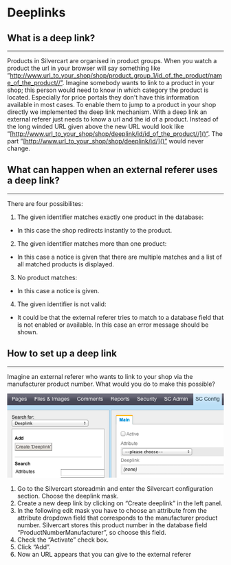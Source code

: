 # Deeplinks
         
## What is a deep link?
- - -

Products in Silvercart are organised in product groups. When you watch a product the url in your browser will say something like ”http://www.url_to_your_shop/shop/product_group_1/id_of_the_product/name_of_the_product//”. Imagine somebody wants to link to a product in your shop; this person would need to know in which category the product is located. Especially for price portals they don't have this information available in most cases. To enable them to jump to a product in your shop directly we implemented the deep link mechanism. With a deep link an external referer just needs to know a url and the id of a product. Instead of the long winded URL given above the new URL would look like ”[http://www.url_to_your_shop/shop/deeplink/id/id_of_the_product//]()”. The part ”[http://www.url_to_your_shop/shop/deeplink/id/]()” would never change.
## What can happen when an external referer uses a deep link?
- - -

There are four possibilites:

1. The given identifier matches exactly one product in the database:
 * In this case the shop redirects instantly to the product.
2. The given identifier matches more than one product:
 * In this case a notice is given that there are multiple matches and a list of all matched products is displayed.
3. No product matches:
 * In this case a notice is given.
4. The given identifier is not valid:
 * It could be that the external referer tries to match to a database field that is not enabled or available. In this case an error message should be shown.

## How to set up a deep link
- - -

Imagine an external referer who wants to link to your shop via the manufacturer product number. What would you do to make this possible?

![](_images/config-deeplink_1-2.png)

1. Go to the Silvercart storeadmin and enter the Silvercart configuration section. Choose the deeplink mask.
2. Create a new deep link by clicking on “Create deeplink” in the left panel.
3. In the following edit mask you have to choose an attribute from the attribute dropdown field that corresponds to the manufacturer product number. Silvercart stores this product number in the database field “ProductNumberManufacturer”, so choose this field.
4. Check the “Activate” check box.
5. Click “Add”.
6. Now an URL appears that you can give to the external referer

